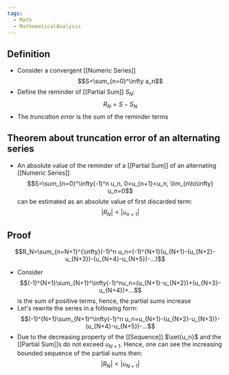 ```yaml
---
tags:
  - Math
  - MathematicalAnalysis
---
```

## Definition
- Consider a convergent [[Numeric Series]] $$S=\sum_{n=0}^\infty a_n$$
- Define the reminder of [[Partial Sum]] $S_N$:$$R_N=S-S_N$$
- The *truncation error* is the sum of the reminder terms
## Theorem about truncation error of an alternating series
- An absolute value of the reminder of a [[Partial Sum]] of an alternating [[Numeric Series]] $$S=\sum_{n=0}^\infty(-1)^n u_n, 0<u_{n+1}<u_n, \lim_{n\to\infty} u_n=0$$
can be estimated as an absolute value of first discarded term: $$|R_N|<|u_{n+1}|$$
## Proof
$$R_N=\sum_{n=N+1}^{\infty}(-1)^n u_n=(-1)^{N+1}(u_{N+1}-(u_{N+2}-u_{N+3})-(u_{N+4}-u_{N+5})-...)$$
- Consider $$(-1)^{N+1}\sum_{N+1}^\infty(-1)^nu_n=(u_{N+1}-u_{N+2})+(u_{N+3}-u_{N+4})+...$$
is the sum of positive terms, hence, the partial sums increase
- Let's rewrite the series in a following form: $$(-1)^{N+1}\sum_{N+1}^\infty(-1)^n u_n=u_{N+1}-(u_{N+2}-u_{N+3})-(u_{N+4}-u_{N+5})-...$$
- Due to the decreasing property of the [[Sequence]] $\set{u_n}$ and the [[Partial Sum]]s do not exceed $u_{N+1}$. Hence, one can see the increasing bounded sequence of the partial sums then: $$|R_N|<|u_{N+1}|$$
